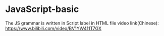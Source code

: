 # JavaScript-basic
The JS grammar is written in Script label in HTML file
video link(Chinese): https://www.bilibili.com/video/BV1YW411T7GX
